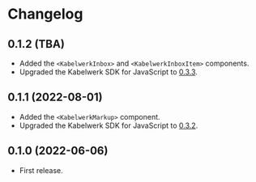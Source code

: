 # Changelog

## 0.1.2 (TBA)

- Added the `<KabelwerkInbox>` and `<KabelwerkInboxItem>` components.
- Upgraded the Kabelwerk SDK for JavaScript to [0.3.3](https://github.com/kabelwerk/sdk-js/releases/tag/v0.3.3).

## 0.1.1 (2022-08-01)

- Added the `<KabelwerkMarkup>` component.
- Upgraded the Kabelwerk SDK for JavaScript to [0.3.2](https://github.com/kabelwerk/sdk-js/releases/tag/v0.3.2).

## 0.1.0 (2022-06-06)

- First release.
